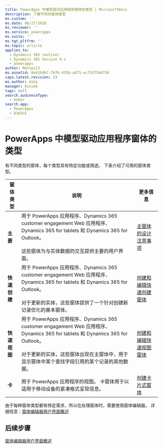 ```yaml
---
title: PowerApps 中模型驱动应用程序窗体的类型 | MicrosoftDocs
description: 了解不同的窗体类型
ms.custom: ''
ms.date: 06/27/2018
ms.reviewer: ''
ms.service: powerapps
ms.suite: ''
ms.tgt_pltfrm: ''
ms.topic: article
applies_to:
  - Dynamics 365 (online)
  - Dynamics 365 Version 9.x
  - powerapps
author: Mattp123
ms.assetid: 0eb1b9b7-7b76-435b-ad71-ecf33754d736
caps.latest.revision: 33
ms.author: matp
manager: kvivek
tags: null
search.audienceType:
  - maker
search.app:
  - PowerApps
  - D365CE
---
```

# <a name="type-of-model-driven-app-forms-in-powerapps"></a>PowerApps 中模型驱动应用程序窗体的类型

 有不同类型的窗体，每个类型具有特定功能或用途。 下表介绍了可用的窗体类型。  
  
|窗体类型|说明|更多信息|  
|---------------|-----------------|-----------------|  
|**主要**|用于 PowerApps 应用程序、Dynamics 365 customer engagement Web 应用程序、Dynamics 365 for tablets 和 Dynamics 365 for Outlook。<br /><br /> 这些窗体为与实体数据的交互提供主要的用户界面。|[主窗体的设计注意事项](design-considerations-main-forms.md)|    
|**快速创建**|用于 PowerApps 应用程序、Dynamics 365 customer engagement Web 应用程序、Dynamics 365 for tablets 和 Dynamics 365 for Outlook。<br /><br /> 对于更新的实体，这些窗体提供了一个针对创建新记录优化的基本窗体。|[创建和编辑快速创建窗体](create-edit-quick-view-forms.md) |  
|**快速视图**|用于 PowerApps 应用程序、Dynamics 365 customer engagement Web 应用程序、Dynamics 365 for tablets 和 Dynamics 365 for Outlook。<br /><br /> 对于更新的实体，这些窗体出现在主窗体中，用于显示窗体中某个查找字段引用的某个记录的其他数据。|[创建和编辑快速视图窗体](create-edit-quick-view-forms.md)|  
|**卡** | 用于 PowerApps 应用程序的视图。 卡窗体用于以适用于移动设备的紧凑格式呈现信息。 | [创建卡片式窗体](create-card-forms.md) |

由于每种窗体类型都有特定需求，所以在处理窗体时，需要使用窗体编辑器。 详细信息：[窗体编辑器用户界面概述](form-editor-user-interface-legacy.md)


## <a name="next-steps"></a>后续步骤

[窗体编辑器用户界面概述](form-editor-user-interface-legacy.md)
